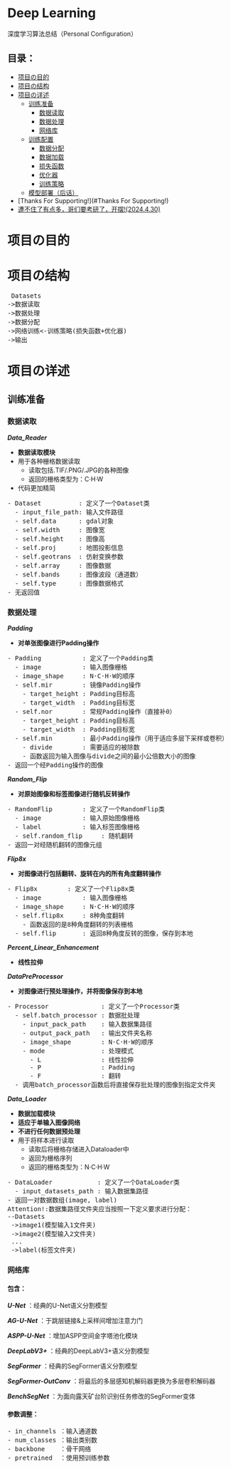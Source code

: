 # Deep Learning
 深度学习算法总结（Personal Configuration）

## 目录：
- [项目の目的](#项目の目的)
- [项目の结构](#项目の结构)
- [项目の详述](#项目の详述)
  - [训练准备](#训练准备)
    - [数据读取](#数据读取) 
    - [数据处理](#数据处理)
    - [网络库](#网络库)
  - [训练配置](#训练配置)
    - [数据分配](#数据分配)
    - [数据加载](#数据加载)
    - [损失函数](#损失函数)
    - [优化器](#优化器)
    - [训练策略](#训练策略)
  - [模型部署（后话）](#模型部署)
- [Thanks For Supporting!](#Thanks For Supporting!)
- [遭不住了有点多，哥们要考研了，开摆!(2024.4.30)](#遭不住了有点多，哥们要考研了，开摆!(2024.4.30))

# 项目の目的

# 项目の结构
<pre> Datasets
->数据读取
->数据处理
->数据分配
->网络训练<-训练策略(损失函数+优化器)
->输出
</pre>

# 项目の详述
## 训练准备
### 数据读取
**_Data_Reader_**
- **数据读取模块**
- 用于各种栅格数据读取
  - 读取包括.TIF/.PNG/.JPG的各种图像
  - 返回的栅格类型为：C·H·W
- 代码更加精简
<pre>
- Dataset          : 定义了一个Dataset类
  - input_file_path: 输入文件路径
  - self.data      : gdal对象
  - self.width     : 图像宽
  - self.height    : 图像高
  - self.proj      : 地图投影信息
  - self.geotrans  : 仿射变换参数
  - self.array     : 图像数据
  - self.bands     : 图像波段（通道数）
  - self.type      : 图像数据格式
- 无返回值
</pre>
### 数据处理
**_Padding_**
- **对单张图像进行Padding操作**
<pre>
- Padding           : 定义了一个Padding类
  - image           : 输入图像栅格
  - image_shape     : N·C·H·W的顺序
  - self.mir        : 镜像Padding操作
    - target_height : Padding目标高 
    - target_width  : Padding目标宽
  - self.nor        : 常规Padding操作（直接补0）
    - target_height : Padding目标高 
    - target_width  : Padding目标宽
  - self.min        : 最小Padding操作（用于适应多层下采样或卷积）
    - divide        : 需要适应的被除数
    - 函数返回为输入图像与divide之间的最小公倍数大小的图像
- 返回一个经Padding操作的图像
</pre>
**_Random_Flip_**
- **对原始图像和标签图像进行随机反转操作**
<pre>
- RandomFlip        : 定义了一个RandomFlip类
  - image           : 输入原始图像栅格
  - label           : 输入标签图像栅格
  - self.random_flip     : 随机翻转
- 返回一对经随机翻转的图像元组
</pre>
**_Flip8x_**
- **对图像进行包括翻转、旋转在内的所有角度翻转操作**
<pre>
- Flip8x        : 定义了一个Flip8x类
  - image           : 输入图像栅格
  - image_shape     : N·C·H·W的顺序
  - self.flip8x     : 8种角度翻转
    - 函数返回的是8种角度翻转的列表栅格
  - self.flip       : 返回8种角度反转的图像，保存到本地
</pre>
**_Percent_Linear_Enhancement_**
- **线性拉伸**

**_DataPreProcessor_**
- **对图像进行预处理操作，并将图像保存到本地**
<pre>
- Processor              : 定义了一个Processor类
  - self.batch_processor : 数据批处理
    - input_pack_path    : 输入数据集路径
    - output_pack_path   : 输出文件夹名称
    - image_shape        : N·C·H·W的顺序
    - mode               : 处理模式
      - L                : 线性拉伸
      - P                : Padding 
      - F                : 翻转
  - 调用batch_processor函数后将直接保存批处理的图像到指定文件夹
</pre>

**_Data_Loader_**
- **数据加载模块**
- **适应于单输入图像网络**
- **不进行任何数据预处理**
- 用于将样本进行读取
  - 读取后将栅格存储进入Dataloader中
  - 返回为栅格序列
  - 返回的栅格类型为：N·C·H·W
<pre>
- DataLoader            : 定义了一个DataLoader类
  - input_datasets_path : 输入数据集路径
- 返回一对数据数组(image, label)
Attention!:数据集路径文件夹应当按照一下定义要求进行分配：
--Datasets
 ->image1(模型输入1文件夹)
 ->image2(模型输入2文件夹)
 ...
 ->label(标签文件夹)
</pre>

### 网络库
#### 包含：
**_U-Net_** ：经典的U-Net语义分割模型

**_AG-U-Net_** ：于跳层链接&上采样间增加注意力门

**_ASPP-U-Net_** ：增加ASPP空间金字塔池化模块

**_DeepLabV3+_** ：经典的DeepLabV3+语义分割模型

**_SegFormer_** ：经典的SegFormer语义分割模型

**_SegFormer-OutConv_** ：将最后的多层感知机解码器更换为多层卷积解码器

**_BenchSegNet_** ：为面向露天矿台阶识别任务修改的SegFormer变体
#### 参数调整：
<pre>
- in_channels ：输入通道数
- num_classes ：输出类别数
- backbone    ：骨干网络
- pretrained  ：使用预训练参数
</pre>
